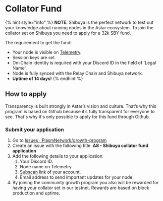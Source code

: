 # Collator Fund

{% hint style="info" %}
**NOTE**: Shibuya is the perfect network to test out your knowledge about running nodes in the Astar ecosystem. To join the collator set on Shibuya you need to apply for a 32k SBY fund.

The requirement to get the fund:

* Your node is visible on [Telemetry](https://telemetry.polkadot.io/#/0xddb89973361a170839f80f152d2e9e38a376a5a7eccefcade763f46a8e567019).
* Session keys are set.
* On-Chain identity is required with your Discord ID in the field of 'Legal Name'.
* Node is fully synced with the Relay Chain and Shibuya network.
* **Uptime of 14 days!**
{% endhint %}

## How to apply

Transparency is built strongly in Astar’s vision and culture. That’s why this program is based on Github because it’s fully transparent for everyone to see. That's why it's only possible to apply for this fund through Github.

### Submit your application

1. Go to [Issues · PlasmNetwork/growth-program](https://github.com/PlasmNetwork/growth-program/issues)
2. Create an issue with the following title: **A8 - Shibuya collator fund application**
3. Add the following details to your application:
   1. Your Discord ID.
   2. Node name on Telemetry.
   3. [Subscan](https://shibuya.subscan.io) link of your account.
   4. Email address to send important updates for your node.
4. By joining the community growth program you also will be rewarded for having your collator set in our testnet. Rewards are based on block production and uptime.

